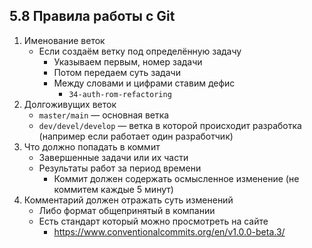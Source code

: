 ## 5.8 Правила работы с Git

1. Именование веток
   - Если создаём ветку под определённую задачу 
     - Указываем первым, номер задачи 
     - Потом передаем суть задачи
     - Между словами и цифрами ставим дефис 
       - `34-auth-rom-refactoring`
2. Долгоживущих веток 
   - `master/main` — основная ветка
   - `dev/devel/develop` — ветка в которой происходит разработка (например если работает один разработчик)
3. Что должно попадать в коммит
   - Завершенные задачи или их части
   - Результаты работ за период времени
     - Коммит должен содержать осмысленное изменение (не коммитем каждые 5 минут)
4. Комментарий должен отражать суть изменений
   - Либо формат общепринятый в компании
   - Есть стандарт который можно просмотреть на сайте
     - https://www.conventionalcommits.org/en/v1.0.0-beta.3/